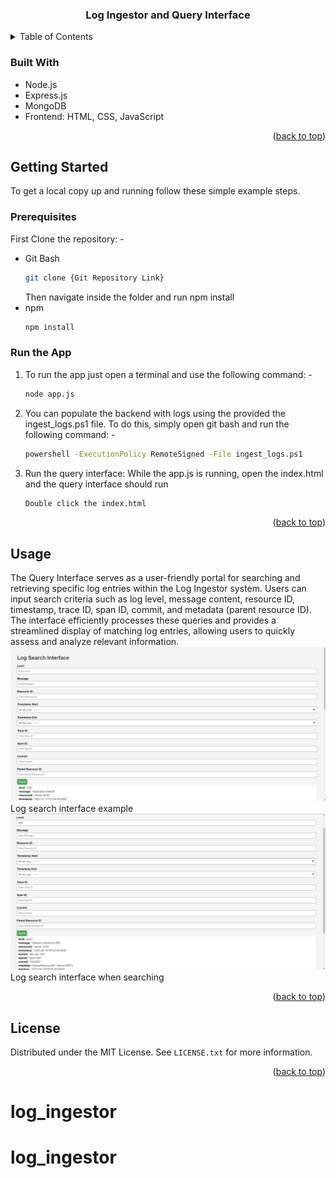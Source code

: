 <div align="center">
  <a href="https://github.com/othneildrew/Best-README-Template">
<!--     <img src="images/logo.png" alt="Logo" width="80" height="80"> -->
  </a>

  <h3 align="center">Log Ingestor and Query Interface</h3>
  </p>
</div>

<!-- TABLE OF CONTENTS -->
<details>
  <summary>Table of Contents</summary>
  <ol>
    <li>
      <!-- <a href="#about-the-project">About The Project</a> -->
        <a href="#built-with">Built With</a>
    </li>
    <li>
      <a href="#getting-started">Getting Started</a>
      <ul>
        <li><a href="#prerequisites">Prerequisites</a></li>
<!--         <li><a href="#installation">Installation</a></li> -->
      </ul>
    </li>
    <li><a href="#usage">Usage</a></li>
<!--     <li><a href="#roadmap">Roadmap</a></li> -->
<!--     <li><a href="#contributing">Contributing</a></li> -->
    <li><a href="#license">License</a></li>
<!--     <li><a href="#contact">Contact</a></li> -->
<!--     <li><a href="#acknowledgments">Acknowledgments</a></li> -->
  </ol>
</details>

<!-- ABOUT THE PROJECT -->

### Built With

- Node.js
- Express.js
- MongoDB
- Frontend: HTML, CSS, JavaScript

<p align="right">(<a href="#readme-top">back to top</a>)</p>

<!-- GETTING STARTED -->

## Getting Started

To get a local copy up and running follow these simple example steps.

### Prerequisites

First Clone the repository: -

- Git Bash
  ```sh
  git clone {Git Repository Link}
  ```
  Then navigate inside the folder and run npm install
- npm
  ```sh
  npm install
  ```

### Run the App

1. To run the app just open a terminal and use the following command: -

   ```sh
   node app.js
   ```

2. You can populate the backend with logs using the provided the ingest_logs.ps1 file. To do this, simply open git bash and run the following command: -
   ```sh
   powershell -ExecutionPolicy RemoteSigned -File ingest_logs.ps1
   ```
3. Run the query interface: While the app.js is running, open the index.html and the query interface should run
   ```sh
   Double click the index.html
   ```

<p align="right">(<a href="#readme-top">back to top</a>)</p>

<!-- USAGE EXAMPLES -->

## Usage

The Query Interface serves as a user-friendly portal for searching and retrieving specific log entries within the Log Ingestor system. Users can input search criteria such as log level, message content, resource ID, timestamp, trace ID, span ID, commit, and metadata (parent resource ID). The interface efficiently processes these queries and provides a streamlined display of matching log entries, allowing users to quickly assess and analyze relevant information.
<img src="images/index.jpg" alt="Logo">
Log search interface example
</br>
<img src="images/index_with_search.jpg" alt="Logo">
Log search interface when searching

<p align="right">(<a href="#readme-top">back to top</a>)</p>

<!-- LICENSE -->

## License

Distributed under the MIT License. See `LICENSE.txt` for more information.

<p align="right">(<a href="#readme-top">back to top</a>)</p>

<!-- MARKDOWN LINKS & IMAGES -->
<!-- https://www.markdownguide.org/basic-syntax/#reference-style-links -->

[contributors-shield]: https://img.shields.io/github/contributors/othneildrew/Best-README-Template.svg?style=for-the-badge
[contributors-url]: https://github.com/othneildrew/Best-README-Template/graphs/contributors
[forks-shield]: https://img.shields.io/github/forks/othneildrew/Best-README-Template.svg?style=for-the-badge
[forks-url]: https://github.com/othneildrew/Best-README-Template/network/members
[stars-shield]: https://img.shields.io/github/stars/othneildrew/Best-README-Template.svg?style=for-the-badge
[stars-url]: https://github.com/othneildrew/Best-README-Template/stargazers
[issues-shield]: https://img.shields.io/github/issues/othneildrew/Best-README-Template.svg?style=for-the-badge
[issues-url]: https://github.com/othneildrew/Best-README-Template/issues
[license-shield]: https://img.shields.io/github/license/othneildrew/Best-README-Template.svg?style=for-the-badge
[license-url]: https://github.com/othneildrew/Best-README-Template/blob/master/LICENSE.txt
[linkedin-shield]: https://img.shields.io/badge/-LinkedIn-black.svg?style=for-the-badge&logo=linkedin&colorB=555
[linkedin-url]: https://linkedin.com/in/othneildrew
[product-screenshot]: images/screenshot.png
[Next.js]: https://img.shields.io/badge/node.js-000000?style=for-the-badge&logo=nextdotjs&logoColor=white
[Next-url]: https://nodejs.org/
[React.js]: https://img.shields.io/badge/express.js-20232A?style=for-the-badge&logo=react&logoColor=61DAFB
[React-url]: https://expressjs.com/
[Vue.js]: https://img.shields.io/badge/mongodb-35495E?style=for-the-badge&logo=vuedotjs&logoColor=4FC08D
[Vue-url]: https://mongodb.com/
[Angular.io]: https://img.shields.io/badge/Angular-DD0031?style=for-the-badge&logo=angular&logoColor=white
[Angular-url]: https://angular.io/
[Svelte.dev]: https://img.shields.io/badge/Svelte-4A4A55?style=for-the-badge&logo=svelte&logoColor=FF3E00
[Svelte-url]: https://svelte.dev/
[Laravel.com]: https://img.shields.io/badge/Laravel-FF2D20?style=for-the-badge&logo=laravel&logoColor=white
[Laravel-url]: https://laravel.com
[Bootstrap.com]: https://img.shields.io/badge/Bootstrap-563D7C?style=for-the-badge&logo=bootstrap&logoColor=white
[Bootstrap-url]: https://getbootstrap.com
[JQuery.com]: https://img.shields.io/badge/jQuery-0769AD?style=for-the-badge&logo=jquery&logoColor=white
[JQuery-url]: https://jquery.com
# log_ingestor
# log_ingestor
